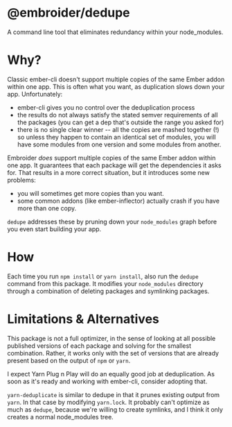 # @embroider/dedupe

A command line tool that eliminates redundancy within your node_modules.

# Why?

Classic ember-cli doesn't support multiple copies of the same Ember addon within one app. This is often what you want, as duplication slows down your app. Unfortunately:
 - ember-cli gives you no control over the deduplication process
 - the results do not always satisfy the stated semver requirements of all the packages (you can get a dep that's outside the range you asked for)
 - there is no single clear winner -- all the copies are mashed together (!) so unless they happen to contain an identical set of modules, you will have some modules from one version and some modules from another.

Embroider _does_ support multiple copies of the same Ember addon within one app. It guarantees that each package will get the dependencies it asks for. That results in a more correct situation, but it introduces some new problems:
 - you will sometimes get more copies than you want.
 - some common addons (like ember-inflector) actually crash if you have more than one copy.

`dedupe` addresses these by pruning down your `node_modules` graph before you even start building your app.

# How

Each time you run `npm install` or `yarn install`, also run the `dedupe` command from this package. It modifies your `node_modules` directory through a combination of deleting packages and symlinking packages.

# Limitations & Alternatives

This package is not a full optimizer, in the sense of looking at all possible published versions of each package and solving for the smallest combination. Rather, it works only with the set of versions that are already present based on the output of `npm` or `yarn`.

I expect Yarn Plug n Play will do an equally good job at deduplication. As soon as it's ready and working with ember-cli, consider adopting that.

`yarn-deduplicate` is similar to dedupe in that it prunes existing output from `yarn`. In that case by modifying `yarn.lock`. It probably can't optimize as much as `dedupe`, because we're willing to create symlinks, and I think it only creates a normal node_modules tree.